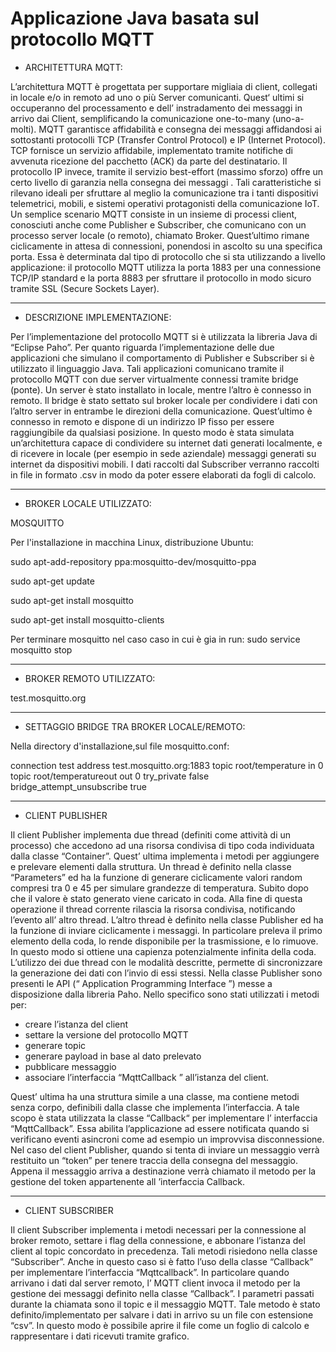 # Applicazione Java basata sul protocollo MQTT 

- ARCHITETTURA MQTT:

L’architettura MQTT è progettata per supportare migliaia di client, collegati in locale e/o in remoto ad uno o più Server comunicanti. Quest‘ ultimi si occuperanno del processamento e dell’ instradamento dei messaggi in arrivo dai Client,  semplificando la comunicazione one-to-many (uno-a- molti). 
MQTT garantisce affidabilità e consegna dei messaggi affidandosi ai sottostanti protocolli TCP (Transfer Control Protocol) e IP (Internet Protocol). TCP fornisce un servizio affidabile, implementato tramite notifiche di avvenuta ricezione del pacchetto (ACK) da parte del destinatario. Il protocollo IP invece, tramite il servizio best-effort (massimo sforzo) offre un certo livello di garanzia nella consegna dei messaggi .
Tali caratteristiche si rilevano ideali per sfruttare al meglio la comunicazione tra i tanti dispositivi telemetrici, mobili, e sistemi operativi protagonisti della comunicazione  IoT. 
Un semplice scenario MQTT consiste in un insieme di processi client, conosciuti anche come Publisher e Subscriber, che comunicano con un processo server locale (o remoto), chiamato Broker. Quest’ultimo rimane ciclicamente in attesa di connessioni, ponendosi in ascolto su una specifica porta. Essa è determinata dal tipo di protocollo che si sta utilizzando a livello applicazione: il protocollo MQTT utilizza la porta 1883 per una connessione TCP/IP standard e la porta 8883 per sfruttare il protocollo in modo sicuro tramite SSL (Secure Sockets Layer). 

--------------------------------------------------------
- DESCRIZIONE IMPLEMENTAZIONE:

Per l’implementazione del protocollo MQTT si è utilizzata la libreria Java di “Eclipse Paho”. 
Per quanto riguarda l’implementazione delle due applicazioni che simulano il comportamento di Publisher e Subscriber si è utilizzato il linguaggio Java. 
Tali applicazioni comunicano tramite il protocollo MQTT con due server virtualmente connessi tramite bridge (ponte). Un server è stato installato in locale, mentre l’altro è connesso in remoto.
Il bridge è stato settato sul broker locale per condividere i dati con l’altro server in entrambe le direzioni della comunicazione. Quest’ultimo è connesso in remoto e dispone di un indirizzo IP fisso per essere raggiungibile da qualsiasi posizione. In questo modo è stata simulata un’architettura capace  di condividere su internet dati generati localmente, e di ricevere in locale (per esempio in sede aziendale) messaggi generati su internet da dispositivi mobili.
I dati raccolti dal Subscriber verranno raccolti in file in formato .csv in modo da poter essere elaborati da fogli di calcolo.

------------------------------------------------------
- BROKER LOCALE UTILIZZATO:

MOSQUITTO

Per l'installazione in macchina Linux, distribuzione Ubuntu:

sudo apt-add-repository ppa:mosquitto-dev/mosquitto-ppa

sudo apt-get update

sudo apt-get install mosquitto

sudo apt-get install mosquitto-clients

Per terminare mosquitto nel caso caso in cui è gia in run:
sudo service mosquitto stop

------------------------------------------------------
- BROKER REMOTO UTILIZZATO:

test.mosquitto.org

------------------------------------------------------

- SETTAGGIO BRIDGE TRA BROKER LOCALE/REMOTO:

Nella directory d'installazione,sul file mosquitto.conf:

connection test
address test.mosquitto.org:1883
topic root/temperature in 0 
topic root/temperatureout out 0 
try_private false
bridge_attempt_unsubscribe true

-----------------------------------------------------

- CLIENT PUBLISHER

Il client Publisher implementa due thread (definiti come attività di un processo) che accedono ad una risorsa condivisa di tipo coda individuata dalla classe “Container”. Quest’ ultima implementa i metodi per aggiungere e prelevare elementi dalla struttura. Un thread è definito nella classe “Parameters”  ed ha la funzione di generare ciclicamente valori random compresi tra 0 e 45 per simulare grandezze di temperatura. Subito dopo che il valore è stato generato viene caricato in coda.  Alla fine di questa operazione il thread corrente rilascia la risorsa condivisa, notificando l’evento all’ altro thread. 
L’altro thread è definito nella classe Publisher ed ha la funzione di  inviare ciclicamente i messaggi. In particolare preleva il primo elemento della coda, lo rende disponibile per la trasmissione, e lo rimuove. In questo modo si ottiene una capienza potenzialmente infinita della coda.
L’utilizzo dei due thread con le modalità descritte, permette di sincronizzare la generazione dei dati con l’invio di essi stessi.
Nella classe Publisher sono presenti le API (“ Application Programming Interface ”) messe a disposizione dalla libreria Paho. Nello specifico sono stati utilizzati  i metodi per:

- creare l’istanza del client
- settare la versione del protocollo MQTT 
- generare topic
- generare payload in base al dato prelevato
- pubblicare messaggio
- associare l’interfaccia “MqttCallback ” all’istanza del client.

Quest’ ultima ha una struttura simile a una classe, ma contiene metodi senza corpo, definibili dalla classe che implementa l’interfaccia.
A tale scopo è stata utilizzata la classe “Callback“ per implementare l’ interfaccia “MqttCallback”. Essa abilita l’applicazione ad essere notificata quando si verificano eventi asincroni come ad esempio un improvvisa disconnessione. Nel caso del client Publisher, quando si tenta di inviare un messaggio verrà restituito un “token” per tenere traccia della consegna del messaggio. Appena il messaggio arriva a destinazione verrà chiamato il metodo per la gestione del token appartenente all ’interfaccia Callback.



--------------------------------------------

- CLIENT SUBSCRIBER

Il client Subscriber implementa i metodi necessari per la connessione al broker remoto, settare i flag della connessione, e abbonare l’istanza del client al topic concordato in precedenza. Tali metodi risiedono nella classe “Subscriber”.
Anche in questo caso si è fatto l’uso della classe “Callback”  per implementare l’interfaccia “Mqttcallback”. In particolare  quando arrivano i dati dal server remoto, l’ MQTT client invoca il metodo per la gestione dei messaggi definito nella classe “Callback”. I parametri passati durante la chiamata sono il topic e il messaggio MQTT. 
Tale metodo è stato definito/implementato per salvare i dati in arrivo su un file con estensione “csv”. In questo modo è possibile aprire il file come un foglio di calcolo e rappresentare i dati ricevuti tramite grafico.


